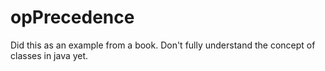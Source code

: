# opPrecedence

Did this as an example from a book. Don't fully understand the concept of classes in java yet.
